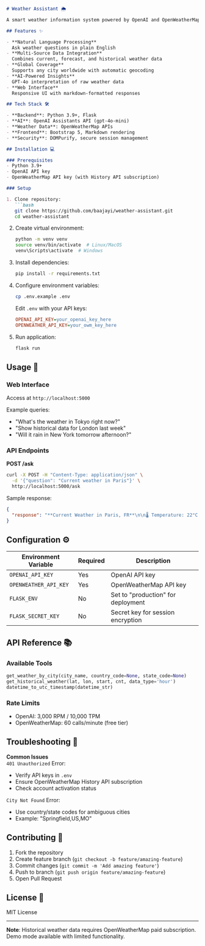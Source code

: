 ```markdown
# Weather Assistant 🌦️

A smart weather information system powered by OpenAI and OpenWeatherMap APIs, providing current conditions, forecasts, and historical data through natural language queries.

## Features ✨

- **Natural Language Processing**  
  Ask weather questions in plain English
- **Multi-Source Data Integration**  
  Combines current, forecast, and historical weather data
- **Global Coverage**  
  Supports any city worldwide with automatic geocoding
- **AI-Powered Insights**  
  GPT-4o interpretation of raw weather data
- **Web Interface**  
  Responsive UI with markdown-formatted responses

## Tech Stack 🛠️

- **Backend**: Python 3.9+, Flask
- **AI**: OpenAI Assistants API (gpt-4o-mini)
- **Weather Data**: OpenWeatherMap APIs
- **Frontend**: Bootstrap 5, Markdown rendering
- **Security**: DOMPurify, secure session management

## Installation 💻

### Prerequisites
- Python 3.9+
- OpenAI API key
- OpenWeatherMap API key (with History API subscription)

### Setup

1. Clone repository:
   ```bash
   git clone https://github.com/baajayi/weather-assistant.git
   cd weather-assistant
   ```

2. Create virtual environment:
   ```bash
   python -m venv venv
   source venv/bin/activate  # Linux/MacOS
   venv\Scripts\activate  # Windows
   ```

3. Install dependencies:
   ```bash
   pip install -r requirements.txt
   ```

4. Configure environment variables:
   ```bash
   cp .env.example .env
   ```
   Edit `.env` with your API keys:
   ```ini
   OPENAI_API_KEY=your_openai_key_here
   OPENWEATHER_API_KEY=your_owm_key_here
   ```

5. Run application:
   ```bash
   flask run
   ```

## Usage 🚀

### Web Interface
Access at `http://localhost:5000`

Example queries:
- "What's the weather in Tokyo right now?"
- "Show historical data for London last week"
- "Will it rain in New York tomorrow afternoon?"

### API Endpoints

**POST /ask**
```bash
curl -X POST -H "Content-Type: application/json" \
  -d '{"question": "Current weather in Paris"}' \
  http://localhost:5000/ask
```

Sample response:
```json
{
  "response": "**Current Weather in Paris, FR**\n\n🌡️ Temperature: 22°C (71.6°F)\n💧 Humidity: 65%\n🌬️ Wind: 12 km/h NW\n☁️ Conditions: Partly cloudy"
}
```

## Configuration ⚙️

| Environment Variable       | Required | Description                          |
|----------------------------|----------|--------------------------------------|
| `OPENAI_API_KEY`           | Yes      | OpenAI API key                       |
| `OPENWEATHER_API_KEY`      | Yes      | OpenWeatherMap API key               |
| `FLASK_ENV`                | No       | Set to "production" for deployment   |
| `FLASK_SECRET_KEY`         | No       | Secret key for session encryption    |

## API Reference 📚

### Available Tools
```python
get_weather_by_city(city_name, country_code=None, state_code=None)
get_historical_weather(lat, lon, start, cnt, data_type='hour')
datetime_to_utc_timestamp(datetime_str)
```

### Rate Limits
- OpenAI: 3,000 RPM / 10,000 TPM
- OpenWeatherMap: 60 calls/minute (free tier)

## Troubleshooting 🔧

**Common Issues**  
`401 Unauthorized` Error:
- Verify API keys in `.env`
- Ensure OpenWeatherMap History API subscription
- Check account activation status

`City Not Found` Error:
- Use country/state codes for ambiguous cities
- Example: "Springfield,US,MO"

## Contributing 🤝

1. Fork the repository
2. Create feature branch (`git checkout -b feature/amazing-feature`)
3. Commit changes (`git commit -m 'Add amazing feature'`)
4. Push to branch (`git push origin feature/amazing-feature`)
5. Open Pull Request

## License 📄

MIT License

---

**Note**: Historical weather data requires OpenWeatherMap paid subscription. Demo mode available with limited functionality.
```

